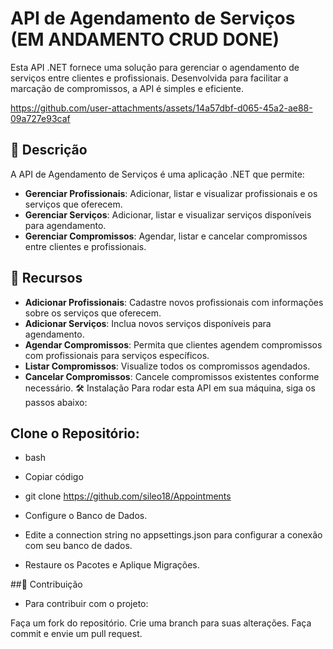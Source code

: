 # API de Agendamento de Serviços (**EM ANDAMENTO** **CRUD DONE**)

Esta API .NET fornece uma solução para gerenciar o agendamento de serviços entre clientes e profissionais. Desenvolvida para facilitar a marcação de compromissos, a API é simples e eficiente.

https://github.com/user-attachments/assets/14a57dbf-d065-45a2-ae88-09a727e93caf

## 📖 Descrição
A API de Agendamento de Serviços é uma aplicação .NET que permite:

- **Gerenciar Profissionais**: Adicionar, listar e visualizar profissionais e os serviços que oferecem.
- **Gerenciar Serviços**: Adicionar, listar e visualizar serviços disponíveis para agendamento.
- **Gerenciar Compromissos**: Agendar, listar e cancelar compromissos entre clientes e profissionais.


## 🚀 Recursos

- **Adicionar Profissionais**: Cadastre novos profissionais com informações sobre os serviços que oferecem.
- **Adicionar Serviços**: Inclua novos serviços disponíveis para agendamento.
- **Agendar Compromissos**: Permita que clientes agendem compromissos com profissionais para serviços específicos.
- **Listar Compromissos**: Visualize todos os compromissos agendados.
- **Cancelar Compromissos**: Cancele compromissos existentes conforme necessário.
🛠️ Instalação
Para rodar esta API em sua máquina, siga os passos abaixo:





## Clone o Repositório:

 - bash
 - Copiar código
 - git clone https://github.com/sileo18/Appointments

 - Configure o Banco de Dados.

 - Edite a connection string no appsettings.json para configurar a conexão com seu banco de dados.

 - Restaure os Pacotes e Aplique Migrações.

##🤝 Contribuição
- Para contribuir com o projeto:

Faça um fork do repositório.
Crie uma branch para suas alterações.
Faça commit e envie um pull request.
